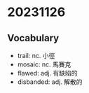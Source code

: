 # 20231126

## Vocabulary

- trail: nc. 小徑
- mosaic: nc. 馬賽克
- flawed: adj. 有缺陷的
- disbanded: adj. 解散的